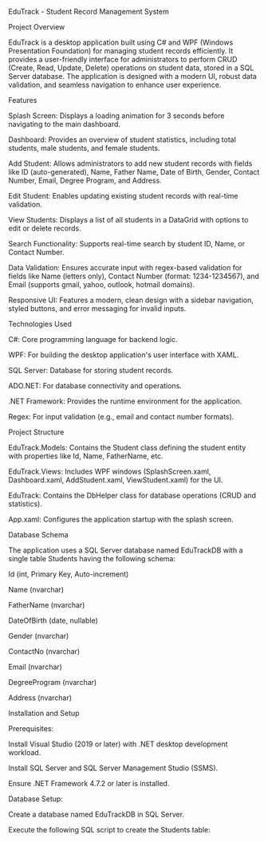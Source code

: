 EduTrack - Student Record Management System

Project Overview

EduTrack is a desktop application built using C# and WPF (Windows Presentation Foundation) for managing student records efficiently. It provides a user-friendly interface for administrators to perform CRUD (Create, Read, Update, Delete) operations on student data, stored in a SQL Server database. The application is designed with a modern UI, robust data validation, and seamless navigation to enhance user experience.

Features





Splash Screen: Displays a loading animation for 3 seconds before navigating to the main dashboard.



Dashboard: Provides an overview of student statistics, including total students, male students, and female students.



Add Student: Allows administrators to add new student records with fields like ID (auto-generated), Name, Father Name, Date of Birth, Gender, Contact Number, Email, Degree Program, and Address.



Edit Student: Enables updating existing student records with real-time validation.



View Students: Displays a list of all students in a DataGrid with options to edit or delete records.



Search Functionality: Supports real-time search by student ID, Name, or Contact Number.



Data Validation: Ensures accurate input with regex-based validation for fields like Name (letters only), Contact Number (format: 1234-1234567), and Email (supports gmail, yahoo, outlook, hotmail domains).



Responsive UI: Features a modern, clean design with a sidebar navigation, styled buttons, and error messaging for invalid inputs.

Technologies Used





C#: Core programming language for backend logic.



WPF: For building the desktop application's user interface with XAML.



SQL Server: Database for storing student records.



ADO.NET: For database connectivity and operations.



.NET Framework: Provides the runtime environment for the application.



Regex: For input validation (e.g., email and contact number formats).

Project Structure





EduTrack.Models: Contains the Student class defining the student entity with properties like Id, Name, FatherName, etc.



EduTrack.Views: Includes WPF windows (SplashScreen.xaml, Dashboard.xaml, AddStudent.xaml, ViewStudent.xaml) for the UI.



EduTrack: Contains the DbHelper class for database operations (CRUD and statistics).



App.xaml: Configures the application startup with the splash screen.

Database Schema

The application uses a SQL Server database named EduTrackDB with a single table Students having the following schema:





Id (int, Primary Key, Auto-increment)



Name (nvarchar)



FatherName (nvarchar)



DateOfBirth (date, nullable)



Gender (nvarchar)



ContactNo (nvarchar)



Email (nvarchar)



DegreeProgram (nvarchar)



Address (nvarchar)

Installation and Setup





Prerequisites:





Install Visual Studio (2019 or later) with .NET desktop development workload.



Install SQL Server and SQL Server Management Studio (SSMS).



Ensure .NET Framework 4.7.2 or later is installed.



Database Setup:





Create a database named EduTrackDB in SQL Server.



Execute the following SQL script to create the Students table:
